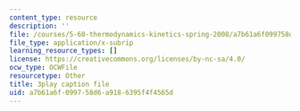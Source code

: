 ```yaml
---
content_type: resource
description: ''
file: /courses/5-60-thermodynamics-kinetics-spring-2008/a7b61a6f099758d6a9186395f4f4565d_DZ138JSpoxQ.srt
file_type: application/x-subrip
learning_resource_types: []
license: https://creativecommons.org/licenses/by-nc-sa/4.0/
ocw_type: OCWFile
resourcetype: Other
title: 3play caption file
uid: a7b61a6f-0997-58d6-a918-6395f4f4565d
---
```

